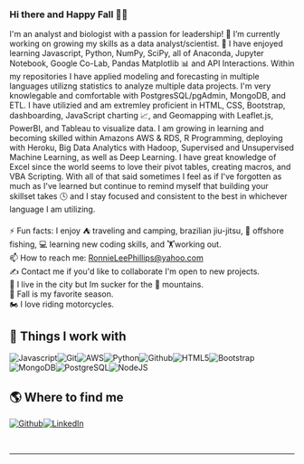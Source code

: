 ### Hi there and Happy Fall 🎃👋

I'm an analyst and biologist with a passion for leadership! 🔭 I’m currently working on growing my skills as a data analyst/scientist. 🌱 I have enjoyed learning Javascript, Python, NumPy, SciPy, all of Anaconda, Jupyter Notebook, Google Co-Lab, Pandas Matplotlib 📊 and API Interactions. Within my repositories I have applied modeling and forecasting in multiple languages utilizng statistics to analyze multiple data projects. I'm very knowlegable and comfortable with PostgresSQL/pgAdmin, MongoDB, and ETL. I have utilizied and am extremley proficient in HTML, CSS, Bootstrap,  dashboarding, JavaScript charting 📈, and Geomapping with Leaflet.js, PowerBI, and Tableau to visualize data. I am growing in learning and becoming skilled within Amazons AWS & RDS,  R Programming, deploying with Heroku, Big Data Analytics with Hadoop, Supervised and Unsupervised Machine Learning, as well as Deep Learning. I have great knowledge of Excel since the world seems to love their pivot tables, creating macros, and VBA Scripting.  With all of that said sometimes I feel as if I've forgotten as much as I've learned but continue to remind myself that building your skillset takes 🕓 and I stay focused and consistent to the best in whichever language I am utilizing.  

⚡ Fun facts: 
I enjoy ⛺ traveling and camping, brazilian jiu-jitsu, 🐠 offshore fishing, 💻 learning new coding skills, and 🏋working out.<br>
📫 How to reach me: RonnieLeePhillips@yahoo.com<br>
✍ Contact me if you'd like to collaborate I'm open to new projects.<br>
🌇 I live in the city but Im sucker for the 🌄 mountains.<br>
🍂 Fall is my favorite season.<br>
🏍 I love riding motorcycles.<br>


<h2>🔧 Things I work with</h2>
<p><img alt="Javascript" src="https://img.shields.io/badge/-Javascript-3952b1?style=flat-square&logo=javascript&logoColor=white"/><img alt="Git" src="https://img.shields.io/badge/-Git-32218b?style=flat-square&logo=git&logoColor=white"/><img alt="AWS" src="https://img.shields.io/badge/-AWS-3f1a80?style=flat-square&logo=amazon-aws&logoColor=white"/><img alt="Python" src="https://img.shields.io/badge/-Python-531676?style=flat-square&logo=python&logoColor=white"/><img alt="Github" src="https://img.shields.io/badge/-Github-7d1061?style=flat-square&logo=github&logoColor=white"/><img alt="HTML5" src="https://img.shields.io/badge/-HTML5-a6094d?style=flat-square&logo=html5&logoColor=white"/><img alt="Bootstrap" src="https://img.shields.io/badge/-Bootstrap-bb0642?style=flat-square&logo=bootstrap&logoColor=white"/><img alt="MongoDB" src="https://img.shields.io/badge/-MongoDB-9f3536?style=flat-square&logo=mongodb&logoColor=white"/><img alt="PostgreSQL" src="https://img.shields.io/badge/-PostgreSQL-8d4537?style=flat-square&logo=postgresql&logoColor=white"/><img alt="NodeJS" src="https://img.shields.io/badge/-NodeJS-55753c?style=flat-square&logo=Node.js&logoColor=white"/>
</p>
<h2>🌎 Where to find me</h2>
<p><a href="https://github.com/GambitAcid" target="_blank"><img alt="Github" src="https://img.shields.io/badge/Github-%2312100E.svg?&style=for-the-badge&logo=Github&logoColor=white"/></a><a href="https://www.linkedin.com/in/ronniephillips-II" target="_blank"><img alt="LinkedIn" src="https://img.shields.io/badge/LinkedIn-%230077B5.svg?&style=for-the-badge&logo=LinkedIn&logoColor=white"/></a>
</p><br/>
<hr/>

<!--
**GambitAcid/GambitAcid** is a ✨ _special_ ✨ repository because its `README.md` (this file) appears on your GitHub profile.

Here are some ideas to get you started:

- 🔭 I’m currently working on ...
- 🌱 I’m currently learning ...
- 👯 I’m looking to collaborate on ...
- 🤔 I’m looking for help with ...
- 💬 Ask me about ...
- 📫 How to reach me: ...
- 😄 Pronouns: ...
- ⚡ Fun fact: ...
-->
